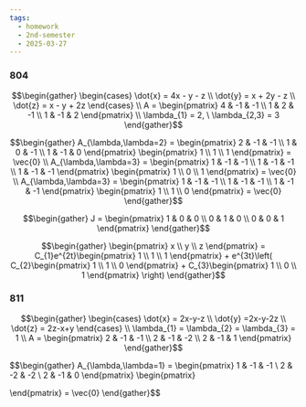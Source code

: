 ```yaml
---
tags:
  - homework
  - 2nd-semester
  - 2025-03-27
---
```


### 804

$$\begin{gather}
\begin{cases}
\dot{x} = 4x - y - z \\
\dot{y} = x + 2y - z \\
\dot{z} = x - y + 2z
\end{cases} \\
A = \begin{pmatrix}
4 & -1 & -1 \\
1 & 2 & -1 \\
1 & -1 & 2
\end{pmatrix} \\
\lambda_{1} = 2, \ \lambda_{2,3} = 3
\end{gather}$$

$$\begin{gather}
A_{\lambda,\lambda=2} = \begin{pmatrix}
2 & -1 & -1 \\
1 & 0 & -1 \\
1 & -1 & 0
\end{pmatrix} \begin{pmatrix}
1 \\
1 \\
1
\end{pmatrix} = \vec{0} \\
A_{\lambda,\lambda=3} = \begin{pmatrix}
1 & -1 & -1 \\
1 & -1 & -1 \\
1 & -1 & -1
\end{pmatrix} \begin{pmatrix}
1 \\
0 \\
1
\end{pmatrix} = \vec{0} \\
A_{\lambda,\lambda=3} = \begin{pmatrix}
1 & -1 & -1 \\
1 & -1 & -1 \\
1 & -1 & -1
\end{pmatrix} \begin{pmatrix}
1 \\
1 \\
0
\end{pmatrix} = \vec{0}
\end{gather}$$

$$\begin{gather}
J = \begin{pmatrix}
1 & 0 & 0 \\
0 & 1 & 0 \\
0 & 0 & 1
\end{pmatrix}
\end{gather}$$

$$\begin{gather}
\begin{pmatrix}
x \\
y \\
z
\end{pmatrix} = C_{1}e^{2t}\begin{pmatrix}
1 \\
1 \\
1
\end{pmatrix} + e^{3t}\left( C_{2}\begin{pmatrix}
1 \\
1 \\
0
\end{pmatrix} + C_{3}\begin{pmatrix}
1 \\
0 \\
1
\end{pmatrix} \right) 
\end{gather}$$

### 811

$$\begin{gather}
\begin{cases}
\dot{x} = 2x-y-z \\
\dot{y} =2x-y-2z \\
\dot{z} = 2z-x+y
\end{cases} \\
\lambda_{1} = \lambda_{2} = \lambda_{3} = 1 \\
A = \begin{pmatrix}
2 & -1 & -1 \\
2 & -1 & -2 \\
2 & -1 & 1
\end{pmatrix}
\end{gather}$$

$$\begin{gather}
A_{\lambda,\lambda=1} = \begin{pmatrix}
1 & -1 & -1 \\
2 & -2 & -2 \\
2 & -1 & 0
\end{pmatrix} \begin{pmatrix}

\end{pmatrix} = \vec{0}
\end{gather}$$